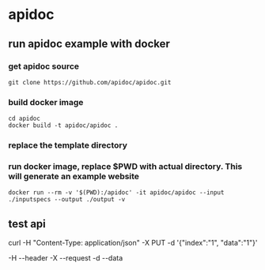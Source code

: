 # apidoc
## run apidoc example with docker
### get apidoc source
	git clone https://github.com/apidoc/apidoc.git

### build docker image
	cd apidoc
	docker build -t apidoc/apidoc .

### replace the template directory
### run docker image, replace $PWD with actual directory. This will generate an example website
	docker run --rm -v '$(PWD):/apidoc' -it apidoc/apidoc --input ./inputspecs --output ./output -v

## test api
curl -H "Content-Type: application/json" -X PUT -d '{"index":"1", "data":"1"}'

-H   --header
-X   --request
-d   --data